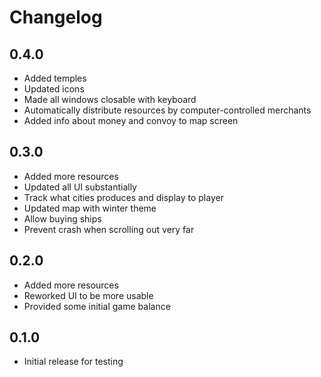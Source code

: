 # Changelog

## 0.4.0

- Added temples
- Updated icons
- Made all windows closable with keyboard
- Automatically distribute resources by computer-controlled merchants
- Added info about money and convoy to map screen

## 0.3.0

- Added more resources
- Updated all UI substantially
- Track what cities produces and display to player
- Updated map with winter theme
- Allow buying ships
- Prevent crash when scrolling out very far

## 0.2.0

- Added more resources
- Reworked UI to be more usable
- Provided some initial game balance

## 0.1.0

- Initial release for testing
